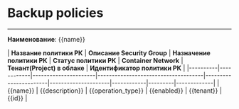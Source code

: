 # Backup policies
***  
**Наименование**: {{name}}

| **Название политики РК**  | **Описание Security Group** | **Назначение политики РК** | **Статус политики РК**                       | **Container Network** | **Тенант(Project) в облаке** | **Идентификатор политики РК** | 
|----------|------------|----------------------|-------------------------------------|-----------------------|---------------------|------------|---------|-------------|
| {{name}} | {{description}} | {{operation_type}}               | {{enabled}} | {{tenant}} | {{id}} | 